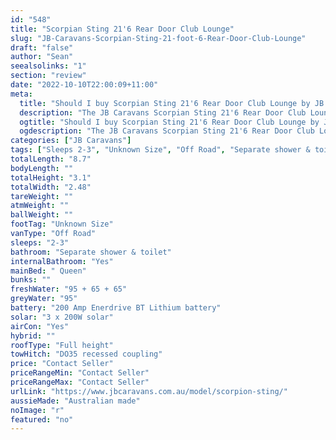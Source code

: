 ```yaml
---
id: "548"
title: "Scorpian Sting 21'6 Rear Door Club Lounge"
slug: "JB-Caravans-Scorpian-Sting-21-foot-6-Rear-Door-Club-Lounge"
draft: "false"
author: "Sean"
seealsolinks: "1"
section: "review"
date: "2022-10-10T22:00:09+11:00"
meta:
  title: "Should I buy Scorpian Sting 21'6 Rear Door Club Lounge by JB Caravans?"
  description: "The JB Caravans Scorpian Sting 21'6 Rear Door Club Lounge is classed as Off Road, and sleeps 2-3 people. It is Australian made and comes in at Unknown Size. It generally has Separate shower & toilet."
  ogtitle: "Should I buy Scorpian Sting 21'6 Rear Door Club Lounge by JB Caravans?"
  ogdescription: "The JB Caravans Scorpian Sting 21'6 Rear Door Club Lounge is classed as Off Road, and sleeps 2-3 people. It is Australian made and comes in at Unknown Size. It generally has Separate shower & toilet."
categories: ["JB Caravans"]
tags: ["Sleeps 2-3", "Unknown Size", "Off Road", "Separate shower & toilet", "Full height", "Price Unknown", "Australian made"]
totalLength: "8.7"
bodyLength: ""
totalHeight: "3.1"
totalWidth: "2.48"
tareWeight: ""
atmWeight: ""
ballWeight: ""
footTag: "Unknown Size"
vanType: "Off Road"
sleeps: "2-3"
bathroom: "Separate shower & toilet"
internalBathroom: "Yes"
mainBed: " Queen"
bunks: ""
freshWater: "95 + 65 + 65"
greyWater: "95"
battery: "200 Amp Enerdrive BT Lithium battery"
solar: "3 x 200W solar"
airCon: "Yes"
hybrid: ""
roofType: "Full height"
towHitch: "DO35 recessed coupling"
price: "Contact Seller"
priceRangeMin: "Contact Seller"
priceRangeMax: "Contact Seller"
urlLink: "https://www.jbcaravans.com.au/model/scorpion-sting/"
aussieMade: "Australian made"
noImage: "r"
featured: "no"
---
```

